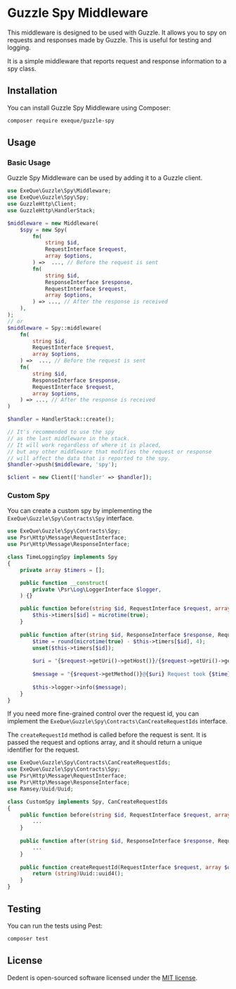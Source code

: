 # Guzzle Spy Middleware

This middleware is designed to be used with Guzzle. It allows you to spy on requests and responses made by Guzzle. This
is useful for testing and logging.

It is a simple middleware that reports request and response information to a spy class.

## Installation

You can install Guzzle Spy Middleware using Composer:

```bash
composer require exeque/guzzle-spy
```

## Usage

### Basic Usage

Guzzle Spy Middleware can be used by adding it to a Guzzle client.

```php
use ExeQue\Guzzle\Spy\Middleware;
use ExeQue\Guzzle\Spy\Spy;
use GuzzleHttp\Client;
use GuzzleHttp\HandlerStack;

$middleware = new Middleware(
    $spy = new Spy(
        fn(
            string $id, 
            RequestInterface $request, 
            array $options,
        ) =>  ..., // Before the request is sent
        fn(
            string $id, 
            ResponseInterface $response, 
            RequestInterface $request, 
            array $options,
        ) => ..., // After the response is received
    ),
);
// or
$middleware = Spy::middleware(
    fn(
        string $id, 
        RequestInterface $request, 
        array $options,
    ) =>  ..., // Before the request is sent
    fn(
        string $id, 
        ResponseInterface $response, 
        RequestInterface $request, 
        array $options,
    ) => ..., // After the response is received
)

$handler = HandlerStack::create();

// It's recommended to use the spy
// as the last middleware in the stack.
// It will work regardless of where it is placed, 
// but any other middleware that modifies the request or response
// will affect the data that is reported to the spy.
$handler->push($middleware, 'spy');

$client = new Client(['handler' => $handler]);

```

### Custom Spy

You can create a custom spy by implementing the `ExeQue\Guzzle\Spy\Contracts\Spy` interface.

```php
use ExeQue\Guzzle\Spy\Contracts\Spy;
use Psr\Http\Message\RequestInterface;
use Psr\Http\Message\ResponseInterface;

class TimeLoggingSpy implements Spy
{
    private array $timers = [];

    public function __construct(
        private \Psr\Log\LoggerInterface $logger,
    ) {}

    public function before(string $id, RequestInterface $request, array $options): void {
        $this->timers[$id] = microtime(true);
    }
    
    public function after(string $id, ResponseInterface $response, RequestInterface $request, array $options): void {
        $time = round(microtime(true) - $this->timers[$id], 4);
        unset($this->timers[$id]);
        
        $uri = "{$request->getUri()->getHost()}/{$request->getUri()->getPath()}";
        
        $message = "{$request->getMethod()}@{$uri} Request took {$time} seconds";
        
        $this->logger->info($message);
    }
}
```
If you need more fine-grained control over the request id, you can implement the `ExeQue\Guzzle\Spy\Contracts\CanCreateRequestIds` interface.

The `createRequestId` method is called before the request is sent. It is passed the request and options array, and it should return a unique identifier for the request.

```php
use ExeQue\Guzzle\Spy\Contracts\CanCreateRequestIds;
use ExeQue\Guzzle\Spy\Contracts\Spy;
use Psr\Http\Message\RequestInterface;
use Psr\Http\Message\ResponseInterface;
use Ramsey/Uuid/Uuid;

class CustomSpy implements Spy, CanCreateRequestIds
{
    public function before(string $id, RequestInterface $request, array $options): void {
        ...
    }
    
    public function after(string $id, ResponseInterface $response, RequestInterface $request, array $options): void {
        ...
    }
    
    public function createRequestId(RequestInterface $request, array $options): string {
        return (string)Uuid::uuid4();
    }
}
```

## Testing

You can run the tests using Pest:

```bash
composer test
```

## License

Dedent is open-sourced software licensed under the [MIT license](LICENSE.md).